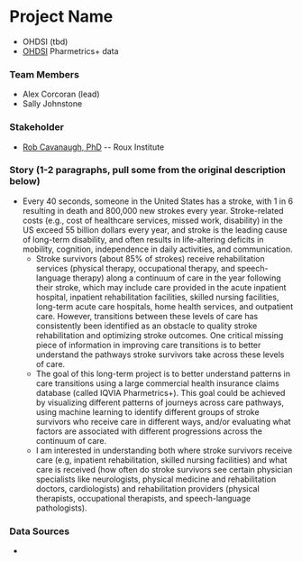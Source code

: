 # Project Name

- OHDSI (tbd)
- [OHDSI](https://ohdsi.northeastern.edu/) Pharmetrics+ data

### Team Members

- Alex Corcoran (lead)
- Sally Johnstone
  <br>

### Stakeholder

- [Rob Cavanaugh, PhD](https://roux.northeastern.edu/people/rob-cavanaugh/) -- Roux Institute

### Story (1-2 paragraphs, pull some from the original description below)

- Every 40 seconds, someone in the United States has a stroke, with 1 in 6 resulting in death and 800,000 new strokes every year. Stroke-related costs (e.g., cost of healthcare services, missed work, disability) in the US exceed 55 billion dollars every year, and stroke is the leading cause of long-term disability, and often results in life-altering deficits in mobility, cognition, independence in daily activities, and communication.
  - Stroke survivors (about 85% of strokes) receive rehabilitation services (physical therapy, occupational therapy, and speech-language therapy) along a continuum of care in the year following their stroke, which may include care provided in the acute inpatient hospital, inpatient rehabilitation facilities, skilled nursing facilities, long-term acute care hospitals, home health services, and outpatient care. However, transitions between these levels of care has consistently been identified as an obstacle to quality stroke rehabilitation and optimizing stroke outcomes. One critical missing piece of information in improving care transitions is to better understand the pathways stroke survivors take across these levels of care.
  - The goal of this long-term project is to better understand patterns in care transitions using a large commercial health insurance claims database (called IQVIA Pharmetrics+). This goal could be achieved by visualizing different patterns of journeys across care pathways, using machine learning to identify different groups of stroke survivors who receive care in different ways, and/or evaluating what factors are associated with different progressions across the continuum of care.
  - I am interested in understanding both where stroke survivors receive care (e.g, inpatient rehabilitation, skilled nursing facilities) and what care is received (how often do stroke survivors see certain physician specialists like neurologists, physical medicine and rehabilitation doctors, cardiologists) and rehabilitation providers (physical therapists, occupational therapists, and speech-language pathologists).

### Data Sources

-
